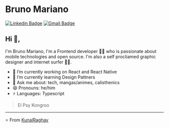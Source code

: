 # Bruno Mariano
[![Linkedin Badge](https://img.shields.io/badge/-brunomariano-blue?style=flat-square&logo=Linkedin&logoColor=white&link=https://www.linkedin.com/in/dev-bruno-mariano/)](https://www.linkedin.com/in/dev-bruno-mariano/)
[![Gmail Badge](https://img.shields.io/badge/-bsignx@gmail.com-c14438?style=flat-square&logo=Gmail&logoColor=white&link=mailto:bsignx@gmail.com)](mailto:bsignx@gmail.com)

## Hi 👋, 
I'm Bruno Mariano, I'm a Frontend developer 👨‍💻 who is passionate about mobile technologies and open source. I'm also a self procliamed graphic designer and internet surfer 
🏄‍♂️. 

- 🔭 I’m currently working on React and React Native
- 🌱 I’m currently learning Design Pattners
- 💬 Ask me about: tech, mangas/animes, calisthenics
- 😄 Pronouns: he/him
-  ⚡ Languages: Typescript


> El Psy Kongroo


---
⭐️ From [KunalRaghav](https://github.com/KunalRaghav)

